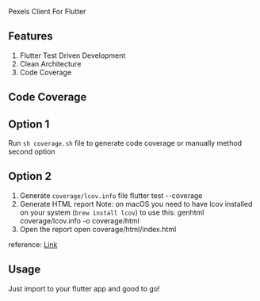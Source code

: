 <!--
This README describes the package. If you publish this package to pub.dev,
this README's contents appear on the landing page for your package.

For information about how to write a good package README, see the guide for
[writing package pages](https://dart.dev/guides/libraries/writing-package-pages).

For general information about developing packages, see the Dart guide for
[creating packages](https://dart.dev/guides/libraries/create-library-packages)
and the Flutter guide for
[developing packages and plugins](https://flutter.dev/developing-packages).
-->

Pexels Client For Flutter

## Features

1. Flutter Test Driven Development
2. Clean Architecture
3. Code Coverage

## Code Coverage

## Option 1
Run `sh coverage.sh` file to generate code coverage or manually method second option

## Option 2

1. Generate `coverage/lcov.info` file
  flutter test --coverage
2. Generate HTML report
  Note: on macOS you need to have lcov installed on your system (`brew install lcov`) to use this:
    genhtml coverage/lcov.info -o coverage/html
3. Open the report
  open coverage/html/index.html

reference: [Link](https://codewithandrea.com/articles/flutter-test-coverage/)

## Usage

Just import to your flutter app and good to go!
